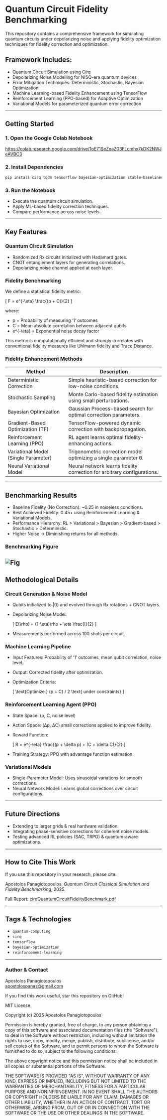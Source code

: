 # Quantum Circuit Fidelity Benchmarking

This repository contains a comprehensive framework for simulating quantum circuits under depolarizing noise and applying fidelity optimization techniques for fidelity correction and optimization.

## Framework Includes:
- Quantum Circuit Simulation using Cirq
- Depolarizing Noise Modelling for NISQ-era quantum devices
- Error Mitigation Techniques: Deterministic, Stochastic, Bayesian Optimization
- Machine Learning-based Fidelity Enhancement using TensorFlow
- Reinforcement Learning (PPO-based) for Adaptive Optimization
- Variational Models for parameterized quantum error correction

---

## Getting Started

### 1. Open the Google Colab Notebook
https://colab.research.google.com/drive/1oE71SeZeaZ03FLcmhx7kDK2NWJeAVBC3

### 2. Install Dependencies
```bash
pip install cirq tqdm tensorflow bayesian-optimization stable-baselines3 shimmy gym
```

### 3. Run the Notebook
- Execute the quantum circuit simulation.
- Apply ML-based fidelity correction techniques.
- Compare performance across noise levels.

---

## Key Features

### Quantum Circuit Simulation
- Randomized Rx circuits initialized with Hadamard gates.
- CNOT entanglement layers for generating correlations.
- Depolarizing noise channel applied at each layer.

### Fidelity Benchmarking
We define a statistical fidelity metric:

\[ F = e^{-\eta} \frac{(p + C)}{2} \]

where:
- p = Probability of measuring ‘1’ outcomes
- C = Mean absolute correlation between adjacent qubits
- e^{-\eta} = Exponential noise decay factor

This metric is computationally efficient and strongly correlates with conventional fidelity measures like Uhlmann fidelity and Trace Distance.

### Fidelity Enhancement Methods

| Method | Description |
|--------|-------------|
| Deterministic Correction | Simple heuristic-based correction for low-noise conditions. |
| Stochastic Sampling | Monte Carlo-based fidelity estimation using small perturbations. |
| Bayesian Optimization | Gaussian Process-based search for optimal correction parameters. |
| Gradient-Based Optimization (TF) | TensorFlow-powered dynamic correction with backpropagation. |
| Reinforcement Learning (PPO) | RL agent learns optimal fidelity-enhancing actions. |
| Variational Model (Single Parameter) | Trigonometric correction model optimizing a single parameter θ. |
| Neural Variational Model | Neural network learns fidelity correction for arbitrary configurations. |

---

## Benchmarking Results

- Baseline Fidelity (No Correction): ~0.25 in noiseless conditions.
- Best Achieved Fidelity: 0.45+ using Reinforcement Learning & Variational Models.
- Performance Hierarchy: RL > Variational > Bayesian > Gradient-based > Stochastic > Deterministic.
- Higher Noise → Diminishing returns for all methods.

### Benchmarking Figure

![Fig](https://github.com/user-attachments/assets/148c8b32-b6ae-470c-91f6-20f4459966b1)
--

## Methodological Details

### Circuit Generation & Noise Model
- Qubits initialized to |0⟩ and evolved through Rx rotations + CNOT layers.
- Depolarizing Noise Model:

  \[ E(\rho) = (1-\eta)\rho + \eta \frac{I}{2} \]

- Measurements performed across 100 shots per circuit.

### Machine Learning Pipeline
- Input Features: Probability of ‘1’ outcomes, mean qubit correlation, noise level.
- Output: Corrected fidelity after optimization.
- Optimization Criteria:

  \[ \text{Optimize } (p + C) / 2 \text{ under constraints} \]

### Reinforcement Learning Agent (PPO)
- State Space: (p, C, noise level)
- Action Space: (Δp, ΔC) small corrections applied to improve fidelity.
- Reward Function:

  \[ R = e^{-\eta} \frac{(p + \delta p) + (C + \delta C)}{2} \]

- Training Strategy: PPO with advantage function estimation.

### Variational Models
- Single-Parameter Model: Uses sinusoidal variations for smooth corrections.
- Neural Network Model: Learns global corrections over circuit configurations.

---

## Future Directions
- Extending to larger grids & real hardware validation.
- Integrating phase-sensitive corrections for coherent noise models.
- Testing advanced RL policies (SAC, TRPO) & quantum-aware optimizations.

---

## How to Cite This Work
If you use this repository in your research, please cite:

Apostolos Panagiotopoulos, *Quantum Circuit Classical Simulation and Fidelity Benchmarking*, 2025.

Full Report: [cirqQuantumCircuitFidelityBenchmark.pdf](./cirqQuantumCircuitFidelityBenchmark.pdf)

---

## Tags & Technologies
- `quantum-computing`
- `cirq`
- `tensorflow`
- `bayesian-optimization`
- `reinforcement-learning`

---

### Author & Contact
Apostolos Panagiotopoulos  
[apostolospanas@gmail.com](mailto:apostolospanas@gmail.com)  

If you find this work useful, star this repository on GitHub!

MIT License

Copyright (c) 2025 Apostolos Panagiotopoulos

Permission is hereby granted, free of charge, to any person obtaining a copy
of this software and associated documentation files (the "Software"), to deal
in the Software without restriction, including without limitation the rights
to use, copy, modify, merge, publish, distribute, sublicense, and/or sell
copies of the Software, and to permit persons to whom the Software is
furnished to do so, subject to the following conditions:

The above copyright notice and this permission notice shall be included in all
copies or substantial portions of the Software.

THE SOFTWARE IS PROVIDED "AS IS", WITHOUT WARRANTY OF ANY KIND, EXPRESS OR
IMPLIED, INCLUDING BUT NOT LIMITED TO THE WARRANTIES OF MERCHANTABILITY,
FITNESS FOR A PARTICULAR PURPOSE AND NONINFRINGEMENT. IN NO EVENT SHALL THE
AUTHORS OR COPYRIGHT HOLDERS BE LIABLE FOR ANY CLAIM, DAMAGES OR OTHER
LIABILITY, WHETHER IN AN ACTION OF CONTRACT, TORT OR OTHERWISE, ARISING FROM,
OUT OF OR IN CONNECTION WITH THE SOFTWARE OR THE USE OR OTHER DEALINGS IN THE
SOFTWARE.
